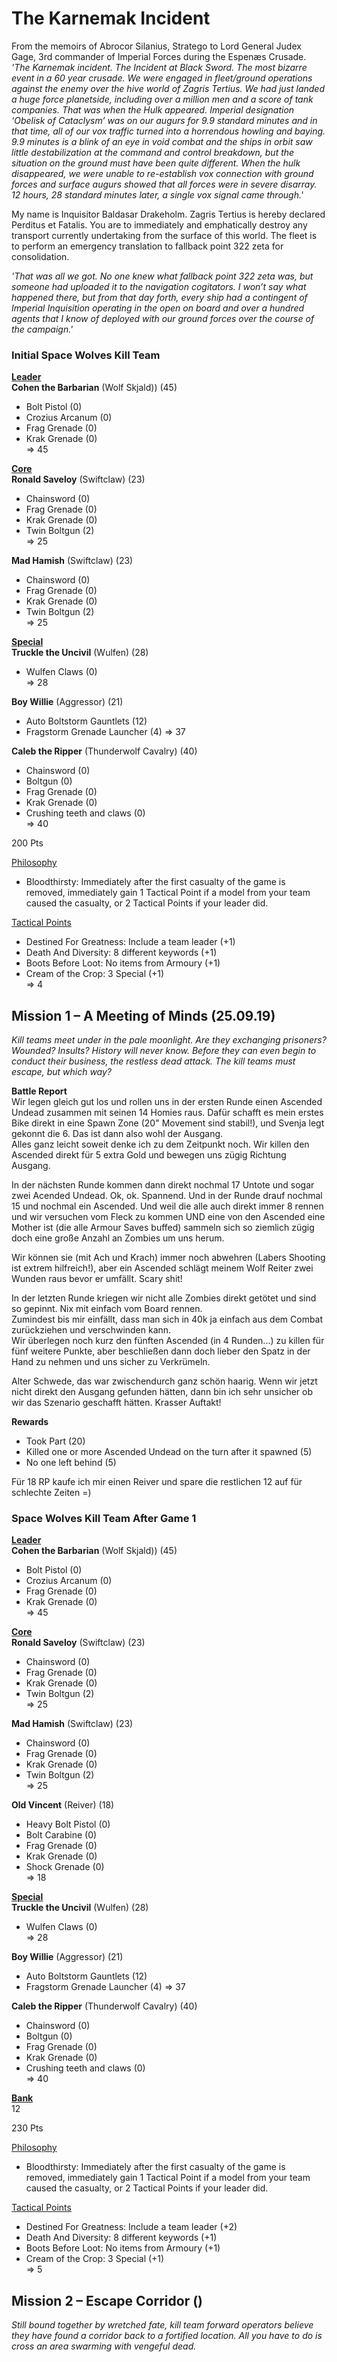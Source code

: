 # The Karnemak Incident  
From the memoirs of Abrocor Silanius, Stratego to Lord General Judex Gage, 3rd commander of Imperial Forces during the Espenæs Crusade.   
*'The Karnemak incident. The Incident at Black Sword. The most bizarre event in a 60 year crusade. We were engaged in fleet/ground operations against the enemy over the hive world of Zagris Tertius. We had just landed a huge force planetside, including over a million men and a score of tank companies. That was when the Hulk appeared. Imperial designation ‘Obelisk of Cataclysm’ was on our augurs for 9.9 standard minutes and in that time, all of our vox traffic turned into a horrendous howling and baying. 9.9 minutes is a blink of an eye in void combat and the ships in orbit saw little destabilization at the command and control breakdown, but the situation on the ground must have been quite different. When the hulk disappeared, we were unable to re-establish vox connection with ground forces and surface augurs showed that all forces were in severe disarray. 12 hours, 28 standard minutes later, a single vox signal came through.'*  
 
My name is Inquisitor Baldasar Drakeholm. Zagris Tertius is hereby declared Perditus et Fatalis. You are to immediately and emphatically destroy any transport currently undertaking from the surface of this world. The fleet is to perform an emergency translation to fallback point 322 zeta for consolidation.  

*'That was all we got. No one knew what fallback point 322 zeta was, but someone had uploaded it to the navigation cogitators. I won’t say what happened there, but from that day forth, every ship had a contingent of Imperial Inquisition operating in the open on board and over a hundred agents that I know of deployed with our ground forces over the course of the campaign.'*  

### Initial Space Wolves Kill Team  

<ins>**Leader**</ins>  
**Cohen the Barbarian** (Wolf Skjald)) (45)  
 - Bolt Pistol (0)  
 - Crozius Arcanum (0)  
 - Frag Grenade (0)  
 - Krak Grenade (0)  
=> 45  

<ins>**Core**</ins>  
**Ronald Saveloy** (Swiftclaw) (23)  
 - Chainsword (0)  
 - Frag Grenade (0)  
 - Krak Grenade (0)  
 - Twin Boltgun (2)  
=> 25  

**Mad Hamish** (Swiftclaw) (23)  
 - Chainsword (0)  
 - Frag Grenade (0)  
 - Krak Grenade (0)  
 - Twin Boltgun (2)  
=> 25  

<ins>**Special**</ins>   
**Truckle the Uncivil** (Wulfen) (28)  
 - Wulfen Claws (0)  
=> 28  

**Boy Willie** (Aggressor) (21)  
 - Auto Boltstorm Gauntlets (12)  
 - Fragstorm Grenade Launcher (4)
=> 37  

**Caleb the Ripper** (Thunderwolf Cavalry) (40)  
 - Chainsword (0)  
 - Boltgun (0)  
 - Frag Grenade (0)  
 - Krak Grenade (0)  
 - Crushing teeth and claws (0)  
=> 40  

200 Pts

<ins>Philosophy</ins>  
 - Bloodthirsty: Immediately after the first casualty of the game is removed, immediately gain 1 Tactical Point if a model from your team caused the casualty, or 2 Tactical Points if your leader did.
 
<ins>Tactical Points</ins>  
 - Destined For Greatness: Include a team leader (+1)  
 - Death And Diversity: 8 different keywords (+1)  
 - Boots Before Loot: No items from Armoury (+1)  
 - Cream of the Crop: 3 Special (+1)  
=> 4

## Mission 1 – A Meeting of Minds (25.09.19)  
*Kill teams meet under in the pale moonlight. Are they exchanging prisoners? Wounded? Insults? History will never know. Before they can even begin to conduct their business, the restless dead attack. The kill teams must escape, but which way?*  

**Battle Report**  
Wir legen gleich gut los und rollen uns in der ersten Runde einen Ascended Undead zusammen mit seinen 14 Homies raus. Dafür schafft es mein erstes Bike direkt in eine Spawn Zone (20" Movement sind stabil!), und Svenja legt gekonnt die 6. Das ist dann also wohl der Ausgang.  
Alles ganz leicht soweit denke ich zu dem Zeitpunkt noch. Wir killen den Ascended direkt für 5 extra Gold und bewegen uns zügig Richtung Ausgang.

In der nächsten Runde kommen dann direkt nochmal 17 Untote und sogar zwei Acended Undead. Ok, ok. Spannend. Und in der Runde drauf nochmal 15 und nochmal ein Ascended. Und weil die alle auch direkt immer 8 rennen und wir versuchen vom Fleck zu kommen UND eine von den Ascended eine Mother ist (die alle Armour Saves buffed) sammeln sich so ziemlich zügig doch eine große Anzahl an Zombies um uns herum.

Wir können sie (mit Ach und Krach) immer noch abwehren (Labers Shooting ist extrem hilfreich!), aber ein Ascended schlägt meinem Wolf Reiter zwei Wunden raus bevor er umfällt. Scary shit!

In der letzten Runde kriegen wir nicht alle Zombies direkt getötet und sind so gepinnt. Nix mit einfach vom Board rennen.  
Zumindest bis mir einfällt, dass man sich in 40k ja einfach aus dem Combat zurückziehen und verschwinden kann.  
Wir überlegen noch kurz den fünften Ascended (in 4 Runden...) zu killen für fünf weitere Punkte, aber beschließen dann doch lieber den Spatz in der Hand zu nehmen und uns sicher zu Verkrümeln.

Alter Schwede, das war zwischendurch ganz schön haarig. Wenn wir jetzt nicht direkt den Ausgang gefunden hätten, dann bin ich sehr unsicher ob wir das Szenario geschafft hätten. Krasser Auftakt!

**Rewards**  
 - Took Part (20)  
 - Killed one or more Ascended Undead on the turn after it spawned (5)  
 - No one left behind (5)  

Für 18 RP kaufe ich mir einen Reiver und spare die restlichen 12 auf für schlechte Zeiten =)


### Space Wolves Kill Team After Game 1  

<ins>**Leader**</ins>  
**Cohen the Barbarian** (Wolf Skjald)) (45)  
 - Bolt Pistol (0)  
 - Crozius Arcanum (0)  
 - Frag Grenade (0)  
 - Krak Grenade (0)  
=> 45  

<ins>**Core**</ins>  
**Ronald Saveloy** (Swiftclaw) (23)  
 - Chainsword (0)  
 - Frag Grenade (0)  
 - Krak Grenade (0)  
 - Twin Boltgun (2)  
=> 25  

**Mad Hamish** (Swiftclaw) (23)  
 - Chainsword (0)  
 - Frag Grenade (0)  
 - Krak Grenade (0)  
 - Twin Boltgun (2)  
=> 25  

**Old Vincent** (Reiver) (18)  
 - Heavy Bolt Pistol (0)  
 - Bolt Carabine (0)  
 - Frag Grenade (0)  
 - Krak Grenade (0)  
 - Shock Grenade (0)  
=> 18  


<ins>**Special**</ins>   
**Truckle the Uncivil** (Wulfen) (28)  
 - Wulfen Claws (0)  
=> 28  

**Boy Willie** (Aggressor) (21)  
 - Auto Boltstorm Gauntlets (12)  
 - Fragstorm Grenade Launcher (4)
=> 37  

**Caleb the Ripper** (Thunderwolf Cavalry) (40)  
 - Chainsword (0)  
 - Boltgun (0)  
 - Frag Grenade (0)  
 - Krak Grenade (0)  
 - Crushing teeth and claws (0)  
=> 40  

<ins>**Bank**</ins>   
12

230 Pts

<ins>Philosophy</ins>  
 - Bloodthirsty: Immediately after the first casualty of the game is removed, immediately gain 1 Tactical Point if a model from your team caused the casualty, or 2 Tactical Points if your leader did.
 
<ins>Tactical Points</ins>  
 - Destined For Greatness: Include a team leader (+2)  
 - Death And Diversity: 8 different keywords (+1)  
 - Boots Before Loot: No items from Armoury (+1)  
 - Cream of the Crop: 3 Special (+1)  
=> 5

## Mission 2 – Escape Corridor ()  
*Still bound together by wretched fate, kill team forward operators believe they have found a corridor back to a fortified location. All you have to do is cross an area swarming with vengeful dead.*  
